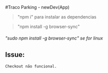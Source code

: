 #Traco Parking - newDev(App)

> "npm i" para instalar as dependencias

> "npm install -g browser-sync"
###### "sudo npm install -g browser-sync" se for linux
## Issue:
    Checkout não funcional.